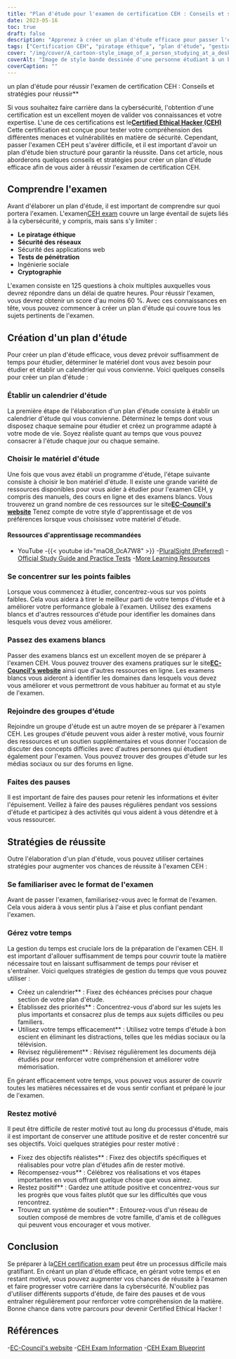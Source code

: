 ```yaml
---
title: "Plan d'étude pour l'examen de certification CEH : Conseils et stratégies"
date: 2023-05-16
toc: true
draft: false
description: "Apprenez à créer un plan d'étude efficace pour passer l'examen de certification CEH avec des conseils et des stratégies pour réussir."
tags: ["Certification CEH", "piratage éthique", "plan d'étude", "gestion du temps", "préparation à l'examen", "cybersécurité", "motivation", "matériel d'étude", "practice questions", "examen", "Conseil européen", "la sécurité de l'information", "développement professionnel", "Certification informatique", "l'avancement de la carrière", "sécurité des réseaux", "tests de pénétration", "évaluation de la vulnérabilité", "information assurance", "tests de sécurité"]
cover: "/img/cover/A_cartoon-style_image_of_a_person_studying_at_a_desk.png"
coverAlt: "Image de style bande dessinée d'une personne étudiant à un bureau avec un ordinateur portable et divers livres et notes, avec le logo CEH en arrière-plan."
coverCaption: ""
---
```

 un plan d'étude pour réussir l'examen de certification CEH : Conseils et stratégies pour réussir**

Si vous souhaitez faire carrière dans la cybersécurité, l'obtention d'une certification est un excellent moyen de valider vos connaissances et votre expertise. L'une de ces certifications est le[**Certified Ethical Hacker (CEH)**](https://www.eccouncil.org/certified-ethical-hacker-training-and-certification/) Cette certification est conçue pour tester votre compréhension des différentes menaces et vulnérabilités en matière de sécurité. Cependant, passer l'examen CEH peut s'avérer difficile, et il est important d'avoir un plan d'étude bien structuré pour garantir la réussite. Dans cet article, nous aborderons quelques conseils et stratégies pour créer un plan d'étude efficace afin de vous aider à réussir l'examen de certification CEH.

## Comprendre l'examen

Avant d'élaborer un plan d'étude, il est important de comprendre sur quoi portera l'examen. L'examen[CEH exam](https://www.eccouncil.org/certified-ethical-hacker-training-and-certification/) couvre un large éventail de sujets liés à la cybersécurité, y compris, mais sans s'y limiter :

- **Le piratage éthique**
- **Sécurité des réseaux**
- Sécurité des applications web
- **Tests de pénétration**
- Ingénierie sociale
- **Cryptographie**

L'examen consiste en 125 questions à choix multiples auxquelles vous devrez répondre dans un délai de quatre heures. Pour réussir l'examen, vous devrez obtenir un score d'au moins 60 %. Avec ces connaissances en tête, vous pouvez commencer à créer un plan d'étude qui couvre tous les sujets pertinents de l'examen.

## Création d'un plan d'étude

Pour créer un plan d'étude efficace, vous devez prévoir suffisamment de temps pour étudier, déterminer le matériel dont vous avez besoin pour étudier et établir un calendrier qui vous convienne. Voici quelques conseils pour créer un plan d'étude :

### Établir un calendrier d'étude

La première étape de l'élaboration d'un plan d'étude consiste à établir un calendrier d'étude qui vous convienne. Déterminez le temps dont vous disposez chaque semaine pour étudier et créez un programme adapté à votre mode de vie. Soyez réaliste quant au temps que vous pouvez consacrer à l'étude chaque jour ou chaque semaine.

### Choisir le matériel d'étude

Une fois que vous avez établi un programme d'étude, l'étape suivante consiste à choisir le bon matériel d'étude. Il existe une grande variété de ressources disponibles pour vous aider à étudier pour l'examen CEH, y compris des manuels, des cours en ligne et des examens blancs. Vous trouverez un grand nombre de ces ressources sur le site[**EC-Council's website**](https://www.eccouncil.org/certified-ethical-hacker-training-and-certification/) Tenez compte de votre style d'apprentissage et de vos préférences lorsque vous choisissez votre matériel d'étude.

#### Ressources d'apprentissage recommandées
- YouTube
  -{{< youtube id="maO8_0cA7W8" >}}
-[PluralSight (Preferred)](https://www.pluralsight.com/)
-[Official Study Guide and Practice Tests](https://amzn.to/42lr6pu)
-[More Learning Resources](https://simeononsecurity.com/recommendations/learning_resources)

### Se concentrer sur les points faibles

Lorsque vous commencez à étudier, concentrez-vous sur vos points faibles. Cela vous aidera à tirer le meilleur parti de votre temps d'étude et à améliorer votre performance globale à l'examen. Utilisez des examens blancs et d'autres ressources d'étude pour identifier les domaines dans lesquels vous devez vous améliorer.

### Passez des examens blancs

Passer des examens blancs est un excellent moyen de se préparer à l'examen CEH. Vous pouvez trouver des examens pratiques sur le site[**EC-Council's website**](https://www.eccouncil.org/certified-ethical-hacker-training-and-certification/) ainsi que d'autres ressources en ligne. Les examens blancs vous aideront à identifier les domaines dans lesquels vous devez vous améliorer et vous permettront de vous habituer au format et au style de l'examen.

### Rejoindre des groupes d'étude

Rejoindre un groupe d'étude est un autre moyen de se préparer à l'examen CEH. Les groupes d'étude peuvent vous aider à rester motivé, vous fournir des ressources et un soutien supplémentaires et vous donner l'occasion de discuter des concepts difficiles avec d'autres personnes qui étudient également pour l'examen. Vous pouvez trouver des groupes d'étude sur les médias sociaux ou sur des forums en ligne.

### Faites des pauses

Il est important de faire des pauses pour retenir les informations et éviter l'épuisement. Veillez à faire des pauses régulières pendant vos sessions d'étude et participez à des activités qui vous aident à vous détendre et à vous ressourcer.

## Stratégies de réussite

Outre l'élaboration d'un plan d'étude, vous pouvez utiliser certaines stratégies pour augmenter vos chances de réussite à l'examen CEH :

### Se familiariser avec le format de l'examen

Avant de passer l'examen, familiarisez-vous avec le format de l'examen. Cela vous aidera à vous sentir plus à l'aise et plus confiant pendant l'examen.

### Gérez votre temps

La gestion du temps est cruciale lors de la préparation de l'examen CEH. Il est important d'allouer suffisamment de temps pour couvrir toute la matière nécessaire tout en laissant suffisamment de temps pour réviser et s'entraîner. Voici quelques stratégies de gestion du temps que vous pouvez utiliser :

- Créez un calendrier** : Fixez des échéances précises pour chaque section de votre plan d'étude.
- Établissez des priorités** : Concentrez-vous d'abord sur les sujets les plus importants et consacrez plus de temps aux sujets difficiles ou peu familiers.
- Utilisez votre temps efficacement** : Utilisez votre temps d'étude à bon escient en éliminant les distractions, telles que les médias sociaux ou la télévision.
- Révisez régulièrement** : Révisez régulièrement les documents déjà étudiés pour renforcer votre compréhension et améliorer votre mémorisation.

En gérant efficacement votre temps, vous pouvez vous assurer de couvrir toutes les matières nécessaires et de vous sentir confiant et préparé le jour de l'examen.

### Restez motivé

Il peut être difficile de rester motivé tout au long du processus d'étude, mais il est important de conserver une attitude positive et de rester concentré sur ses objectifs. Voici quelques stratégies pour rester motivé :

- Fixez des objectifs réalistes** : Fixez des objectifs spécifiques et réalisables pour votre plan d'études afin de rester motivé.
- Récompensez-vous** : Célébrez vos réalisations et vos étapes importantes en vous offrant quelque chose que vous aimez.
- Restez positif** : Gardez une attitude positive et concentrez-vous sur les progrès que vous faites plutôt que sur les difficultés que vous rencontrez.
- Trouvez un système de soutien** : Entourez-vous d'un réseau de soutien composé de membres de votre famille, d'amis et de collègues qui peuvent vous encourager et vous motiver.

## Conclusion

Se préparer à la[CEH certification exam](https://www.eccouncil.org/certified-ethical-hacker-training-and-certification/) peut être un processus difficile mais gratifiant. En créant un plan d'étude efficace, en gérant votre temps et en restant motivé, vous pouvez augmenter vos chances de réussite à l'examen et faire progresser votre carrière dans la cybersécurité. N'oubliez pas d'utiliser différents supports d'étude, de faire des pauses et de vous entraîner régulièrement pour renforcer votre compréhension de la matière. Bonne chance dans votre parcours pour devenir Certified Ethical Hacker !

## Références

-[EC-Council's website](https://www.eccouncil.org/)
-[CEH Exam Information](https://www.eccouncil.org/programs/certified-ethical-hacker-ceh/)
-[CEH Exam Blueprint](https://cert.eccouncil.org/images/doc/CEH-Exam-Blueprint-v3.0.pdf)
